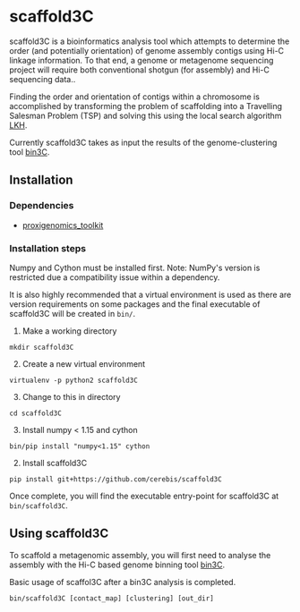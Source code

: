 # scaffold3C

scaffold3C is a bioinformatics analysis tool which attempts to determine the order (and potentially orientation) of genome assembly contigs using Hi-C linkage information. To that end, a genome or metagenome sequencing project will require both conventional shotgun (for assembly) and Hi-C sequencing data..

Finding the order and orientation of contigs within a chromosome is accomplished by transforming the problem of scaffolding into a Travelling Salesman Problem (TSP) and solving this using the local search algorithm [LKH](http://www.akira.ruc.dk/~keld/research/LKH/).

Currently scaffold3C takes as input the results of the genome-clustering tool [bin3C](https://github.com/cerebis/bin3C).

## Installation

### Dependencies

- [proxigenomics_toolkit](https://github.com/cerebis/proxigenomics_toolkit)

### Installation steps

Numpy and Cython must be installed first. Note: NumPy's version is restricted due a compatibility issue within a dependency.

It is also highly recommended that a virtual environment is used as there are version requirements on some packages and the final executable of scaffold3C will be created in ```bin/```. 

1. Make a working directory

```mkdir scaffold3C```

2. Create a new virtual environment

```virtualenv -p python2 scaffold3C```

3. Change to this in directory

```cd scaffold3C```

3. Install numpy < 1.15 and cython
   
```bin/pip install "numpy<1.15" cython```

2. Install scaffold3C

```pip install git+https://github.com/cerebis/scaffold3C```
 
Once complete, you will find the executable entry-point for scaffold3C at ```bin/scaffold3C```.

## Using scaffold3C

To scaffold a metagenomic assembly, you will first need to analyse the assembly with the Hi-C based genome binning tool [bin3C](https:://github.com/cerebis/bin3C).

Basic usage of scaffol3C after a bin3C analysis is completed.

```bin/scaffold3C [contact_map] [clustering] [out_dir]```
